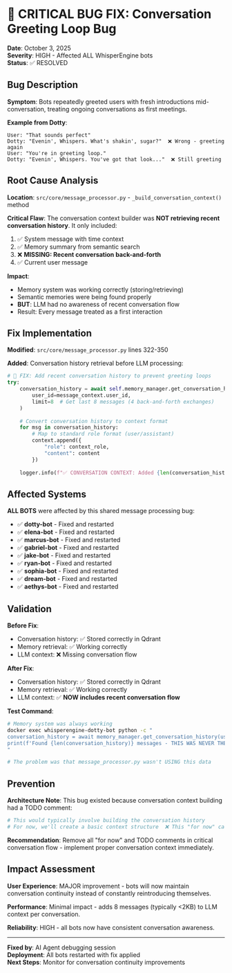 # 🚨 CRITICAL BUG FIX: Conversation Greeting Loop Bug

**Date**: October 3, 2025  
**Severity**: HIGH - Affected ALL WhisperEngine bots  
**Status**: ✅ RESOLVED  

## Bug Description

**Symptom**: Bots repeatedly greeted users with fresh introductions mid-conversation, treating ongoing conversations as first meetings.

**Example from Dotty**:
```
User: "That sounds perfect"
Dotty: "Evenin', Whispers. What's shakin', sugar?"  ❌ Wrong - greeting again
User: "You're in greeting loop."  
Dotty: "Evenin', Whispers. You've got that look..."  ❌ Still greeting
```

## Root Cause Analysis

**Location**: `src/core/message_processor.py` - `_build_conversation_context()` method

**Critical Flaw**: The conversation context builder was **NOT retrieving recent conversation history**. It only included:
1. ✅ System message with time context  
2. ✅ Memory summary from semantic search  
3. ❌ **MISSING: Recent conversation back-and-forth**
4. ✅ Current user message

**Impact**: 
- Memory system was working correctly (storing/retrieving)
- Semantic memories were being found properly  
- **BUT**: LLM had no awareness of recent conversation flow
- Result: Every message treated as a first interaction

## Fix Implementation

**Modified**: `src/core/message_processor.py` lines 322-350

**Added**: Conversation history retrieval before LLM processing:

```python
# 🚨 FIX: Add recent conversation history to prevent greeting loops
try:
    conversation_history = await self.memory_manager.get_conversation_history(
        user_id=message_context.user_id, 
        limit=8  # Get last 8 messages (4 back-and-forth exchanges)
    )
    
    # Convert conversation history to context format
    for msg in conversation_history:
        # Map to standard role format (user/assistant)
        context.append({
            "role": context_role,
            "content": content
        })
    
    logger.info(f"✅ CONVERSATION CONTEXT: Added {len(conversation_history)} recent messages")
```

## Affected Systems

**ALL BOTS** were affected by this shared message processing bug:
- ✅ **dotty-bot** - Fixed and restarted  
- ✅ **elena-bot** - Fixed and restarted
- ✅ **marcus-bot** - Fixed and restarted
- ✅ **gabriel-bot** - Fixed and restarted
- ✅ **jake-bot** - Fixed and restarted  
- ✅ **ryan-bot** - Fixed and restarted
- ✅ **sophia-bot** - Fixed and restarted
- ✅ **dream-bot** - Fixed and restarted
- ✅ **aethys-bot** - Fixed and restarted

## Validation

**Before Fix**:
- Conversation history: ✅ Stored correctly in Qdrant  
- Memory retrieval: ✅ Working correctly
- LLM context: ❌ Missing conversation flow

**After Fix**:
- Conversation history: ✅ Stored correctly in Qdrant
- Memory retrieval: ✅ Working correctly  
- LLM context: ✅ **NOW includes recent conversation flow**

**Test Command**:
```bash
# Memory system was always working
docker exec whisperengine-dotty-bot python -c "
conversation_history = await memory_manager.get_conversation_history(user_id='672814231002939413', limit=8)
print(f'Found {len(conversation_history)} messages - THIS WAS NEVER THE PROBLEM')
"

# The problem was that message_processor.py wasn't USING this data
```

## Prevention

**Architecture Note**: This bug existed because conversation context building had a TODO comment:
```python
# This would typically involve building the conversation history
# For now, we'll create a basic context structure  ❌ This "for now" caused the bug
```

**Recommendation**: Remove all "for now" and TODO comments in critical conversation flow - implement proper conversation context immediately.

## Impact Assessment

**User Experience**: MAJOR improvement - bots will now maintain conversation continuity instead of constantly reintroducing themselves.

**Performance**: Minimal impact - adds 8 messages (typically <2KB) to LLM context per conversation.

**Reliability**: HIGH - all bots now have consistent conversation awareness.

---

**Fixed by**: AI Agent debugging session  
**Deployment**: All bots restarted with fix applied  
**Next Steps**: Monitor for conversation continuity improvements